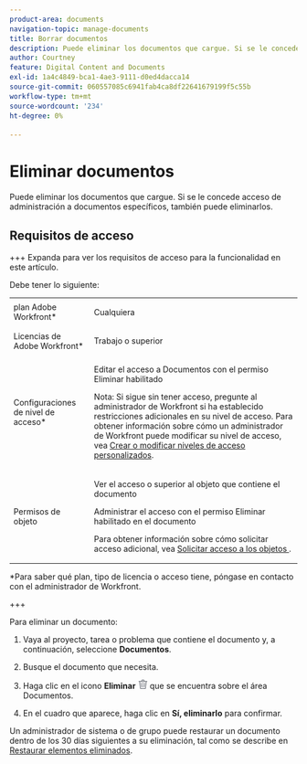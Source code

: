 ```yaml
---
product-area: documents
navigation-topic: manage-documents
title: Borrar documentos
description: Puede eliminar los documentos que cargue. Si se le concede acceso de administración a documentos específicos, también puede eliminarlos.
author: Courtney
feature: Digital Content and Documents
exl-id: 1a4c4849-bca1-4ae3-9111-d0ed4dacca14
source-git-commit: 060557085c6941fab4ca8df22641679199f5c55b
workflow-type: tm+mt
source-wordcount: '234'
ht-degree: 0%

---
```


# Eliminar documentos

Puede eliminar los documentos que cargue. Si se le concede acceso de administración a documentos específicos, también puede eliminarlos.

## Requisitos de acceso

+++ Expanda para ver los requisitos de acceso para la funcionalidad en este artículo.

Debe tener lo siguiente:

<table style="table-layout:auto"> 
 <col> 
 <col> 
 <tbody> 
  <tr> 
   <td role="rowheader">plan Adobe Workfront*</td> 
   <td> <p> Cualquiera</p> </td> 
  </tr> 
  <tr> 
   <td role="rowheader">Licencias de Adobe Workfront*</td> 
   <td> <p>Trabajo o superior</p> </td> 
  </tr> 
  <tr> 
   <td role="rowheader">Configuraciones de nivel de acceso*</td> 
   <td> <p>Editar el acceso a Documentos con el permiso Eliminar habilitado</p> <p>Nota: Si sigue sin tener acceso, pregunte al administrador de Workfront si ha establecido restricciones adicionales en su nivel de acceso. Para obtener información sobre cómo un administrador de Workfront puede modificar su nivel de acceso, vea <a href="../../administration-and-setup/add-users/configure-and-grant-access/create-modify-access-levels.md" class="MCXref xref">Crear o modificar niveles de acceso personalizados</a>.</p> </td> 
  </tr> 
  <tr> 
   <td role="rowheader">Permisos de objeto</td> 
   <td> <p>Ver el acceso o superior al objeto que contiene el documento</p> <p>Administrar el acceso con el permiso Eliminar habilitado en el documento</p> <p>Para obtener información sobre cómo solicitar acceso adicional, vea <a href="../../workfront-basics/grant-and-request-access-to-objects/request-access.md" class="MCXref xref">Solicitar acceso a los objetos </a>.</p> </td> 
  </tr> 
 </tbody> 
</table>

&#42;Para saber qué plan, tipo de licencia o acceso tiene, póngase en contacto con el administrador de Workfront.

+++

Para eliminar un documento:

1. Vaya al proyecto, tarea o problema que contiene el documento y, a continuación, seleccione **Documentos**.
1. Busque el documento que necesita.

1. Haga clic en el icono **Eliminar** ![](assets/delete.png) que se encuentra sobre el área Documentos.

1. En el cuadro que aparece, haga clic en **Sí, eliminarlo** para confirmar.

Un administrador de sistema o de grupo puede restaurar un documento dentro de los 30 días siguientes a su eliminación, tal como se describe en [Restaurar elementos eliminados](../../administration-and-setup/manage-workfront/manage-deleted-items/restore-deleted-items.md).
